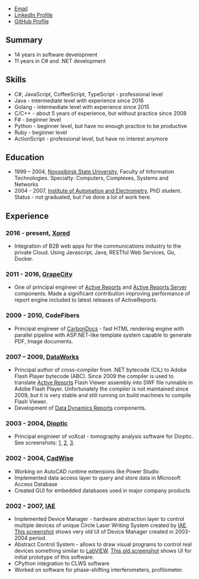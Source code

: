 * [Email](mailto:stodyshev@gmail.com)
* [LinkedIn Profile](https://www.linkedin.com/in/sergeytodyshev)
* [GitHub Profile](https://github.com/sergeyt)

## Summary
* 14 years in software development
* 11 years in C# and .NET development

## Skills
* C#, JavaScript, CoffeeScript, TypeScript - professional level
* Java - intermediate level with experience since 2016
* Golang - intermediate level with experience since 2015
* C/C++ - about 5 years of experience, but without practice since 2008
* F# - beginner level
* Python - beginner level, but have no enough practice to be productive
* Ruby - beginner level
* ActionScript - professional level, but have no interest anymore

## Education
* 1999 – 2004, [Novosibirsk State University](http://www.nsu.ru/exp/index.jz?lang=en), Faculty of Information Technologies. Specialty: Computers, Complexes, Systems and Networks
* 2004 - 2007, [Institute of Automation and Electrometry](http://www.iae.nsk.su/index.php/en), PhD student. Status - not graduated, but I've done a lot of work here.

## Experience

### 2016 - present, [Xored](http://www.xored.com/)

* Integration of B2B web apps for the communications industry to the private Cloud. Using Javascript, Java, RESTful Web Services, Go, Docker.

### 2011 - 2016, [GrapeCity](http://www.grapecity.com/us/)
* One of principal engineer of [Active Reports](http://activereports.grapecity.com/) and [Active Reports Server](http://activereports.grapecity.com/Products/ActiveReportsServer/) components. Made a significant contribution improving performance of report engine included to latest releases of ActiveReports.

### 2009 - 2010, CodeFibers
* Principal engineer of [CarbonDocs](http://carbondocs.com/) - fast HTML rendering engine with parallel pipeline with ASP.NET-like template system capable to generate PDF, Image documents.

### 2007 – 2009, [DataWorks](http://www.dataworks.co/)
* Principal author of cross-compiler from .NET bytecode (CIL) to Adobe Flash Player bytecode (ABC). Since 2009 the compiler is used to translate [Active Reports](http://www.componentone.com/SuperProducts/ActiveReports/) Flash Viewer assembly into SWF file runnable in Adobe Flash Player. Unfortunately the compiler is not maintained since 2009, but it is very stable and still running on build machines to compile Flash Viewer.
* Development of [Data Dynamics Reports](http://www.datadynamics.com/Products/DDRPT/Overview.aspx) components.

### 2003 - 2004, [Dioptic](http://dioptic.de/)
* Principal enginieer of voXcat - tomography analysis software for Dioptic. See screenshots: [1](./voxcat/1.jpg), [2](./voxcat/2.jpg), [3](./voxcat/3.jpg).

### 2002 - 2004, [CadWise](http://cadwise-n.ru/)
* Working on AutoCAD runtime extensions like Power Studio
* Implemented data access layer to query and store data in Microsoft Access Database
* Created GUI for embedded databases used in major company products

### 2002 - 2007, [IAE](http://www.iae.nsk.su/index.php/en)
* Implemented Device Manager - hardware abstraction layer to control multiple devices of unique Circle Laser Writing System created by [IAE](http://www.iae.nsk.su/index.php/en). [This screenshot](./iae/dm.jpg) shows very old UI of Device Manager created in 2003-2004 period.
* Abstract Control System - allows to draw visual programs to control real devices something similar to [LabVIEW](http://www.ni.com/labview/). [This old screenshot](./iae/dd.jpg) shows UI for initial prototype of this software.
* CPython integration to CLWS software
* Worked on software for phase-shifting interferometers, profilometer.
